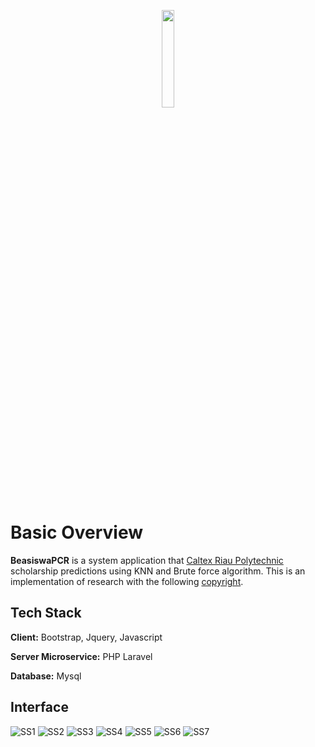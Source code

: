 
<p align="center"><img width=20% src="https://raw.githubusercontent.com/rizkynat/BeasiswaPCR/master/public/pcr.png"></p>

# Basic Overview

**BeasiswaPCR** is a system application that [Caltex Riau Polytechnic](https://pcr.ac.id/) scholarship predictions using KNN and Brute force algorithm. This is an implementation of research with the following [copyright](https://drive.google.com/file/d/1G0TsPNDJJ0iR8IZYxT2b8zbbInqkfkG1/view?usp=sharing).


## Tech Stack

**Client:** Bootstrap, Jquery, Javascript

**Server Microservice:** PHP Laravel

**Database:** Mysql

## Interface

![SS1](https://raw.githubusercontent.com/rizkynat/BeasiswaPCR/master/public/ss/ss1.png)
![SS2](https://raw.githubusercontent.com/rizkynat/BeasiswaPCR/master/public/ss/ss2.png)
![SS3](https://raw.githubusercontent.com/rizkynat/BeasiswaPCR/master/public/ss/ss3.png)
![SS4](https://raw.githubusercontent.com/rizkynat/BeasiswaPCR/master/public/ss/ss4.png)
![SS5](https://raw.githubusercontent.com/rizkynat/BeasiswaPCR/master/public/ss/ss5.png)
![SS6](https://raw.githubusercontent.com/rizkynat/BeasiswaPCR/master/public/ss/ss6.png)
![SS7](https://raw.githubusercontent.com/rizkynat/BeasiswaPCR/master/public/ss/ss7.png)
